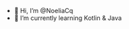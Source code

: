 - 👋 Hi, I’m @NoeliaCq
- 🌱 I’m currently learning Kotlin & Java

<!---
NoeliaCq/NoeliaCq is a ✨ special ✨ repository because its `README.md` (this file) appears on your GitHub profile.
You can click the Preview link to take a look at your changes.
--->
